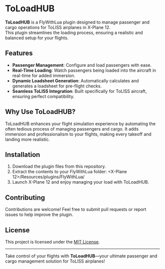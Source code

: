 # ToLoadHUB  

**ToLoadHUB** is a FlyWithLua plugin designed to manage passenger and cargo operations for ToLISS airplanes in X-Plane 12.  
This plugin streamlines the loading process, ensuring a realistic and balanced setup for your flights.  

## Features  
- **Passenger Management**: Configure and load passengers with ease.
- **Real-Time Loading**: Watch passengers being loaded into the aircraft in real-time for added immersion.
- **Dynamic Loadsheet Generation**: Automatically calculates and generates a loadsheet for pre-flight checks.  
- **Seamless ToLISS Integration**: Built specifically for ToLISS aircraft, ensuring perfect compatibility.  

## Why Use ToLoadHUB?  
ToLoadHUB enhances your flight simulation experience by automating the often tedious process of managing passengers and cargo. It adds immersion and professionalism to your flights, making every takeoff and landing more realistic.  

## Installation
1. Download the plugin files from this repository.  
2. Extract the contents to your FlyWithLua folder: 
<X-Plane 12>/Resources/plugins/FlyWithLua/
3. Launch X-Plane 12 and enjoy managing your load with ToLoadHUB.  

## Contributing  
Contributions are welcome! Feel free to submit pull requests or report issues to help improve the plugin.  

## License  
This project is licensed under the [MIT License](LICENSE).  

---  

Take control of your flights with **ToLoadHUB**—your ultimate passenger and cargo management solution for ToLISS airplanes!